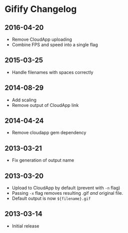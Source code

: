 # Gifify Changelog

## 2016-04-20

* Remove CloudApp uploading
* Combine FPS and speed into a single flag

## 2015-03-25

* Handle filenames with spaces correctly

## 2014-08-29

* Add scaling
* Remove output of CloudApp link

## 2014-04-24

* Remove cloudapp gem dependency

## 2013-03-21

* Fix generation of output name

## 2013-03-20

* Upload to CloudApp by default (prevent with `-n` flag)
* Passing `-x` flag removes resulting .gif *and* original file.
* Default output is now `${filename}.gif`

## 2013-03-14

* Initial release
